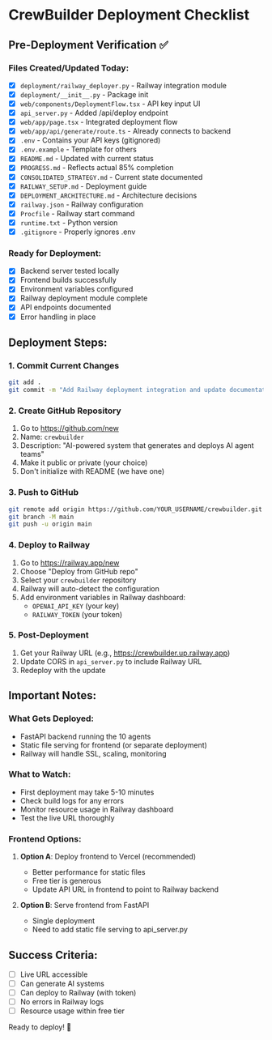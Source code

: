 # CrewBuilder Deployment Checklist

## Pre-Deployment Verification ✅

### Files Created/Updated Today:
- [x] `deployment/railway_deployer.py` - Railway integration module
- [x] `deployment/__init__.py` - Package init
- [x] `web/components/DeploymentFlow.tsx` - API key input UI
- [x] `api_server.py` - Added /api/deploy endpoint
- [x] `web/app/page.tsx` - Integrated deployment flow
- [x] `web/app/api/generate/route.ts` - Already connects to backend
- [x] `.env` - Contains your API keys (gitignored)
- [x] `.env.example` - Template for others
- [x] `README.md` - Updated with current status
- [x] `PROGRESS.md` - Reflects actual 85% completion
- [x] `CONSOLIDATED_STRATEGY.md` - Current state documented
- [x] `RAILWAY_SETUP.md` - Deployment guide
- [x] `DEPLOYMENT_ARCHITECTURE.md` - Architecture decisions
- [x] `railway.json` - Railway configuration
- [x] `Procfile` - Railway start command
- [x] `runtime.txt` - Python version
- [x] `.gitignore` - Properly ignores .env

### Ready for Deployment:
- [x] Backend server tested locally
- [x] Frontend builds successfully  
- [x] Environment variables configured
- [x] Railway deployment module complete
- [x] API endpoints documented
- [x] Error handling in place

## Deployment Steps:

### 1. Commit Current Changes
```bash
git add .
git commit -m "Add Railway deployment integration and update documentation"
```

### 2. Create GitHub Repository
1. Go to https://github.com/new
2. Name: `crewbuilder`
3. Description: "AI-powered system that generates and deploys AI agent teams"
4. Make it public or private (your choice)
5. Don't initialize with README (we have one)

### 3. Push to GitHub
```bash
git remote add origin https://github.com/YOUR_USERNAME/crewbuilder.git
git branch -M main
git push -u origin main
```

### 4. Deploy to Railway
1. Go to https://railway.app/new
2. Choose "Deploy from GitHub repo"
3. Select your `crewbuilder` repository
4. Railway will auto-detect the configuration
5. Add environment variables in Railway dashboard:
   - `OPENAI_API_KEY` (your key)
   - `RAILWAY_TOKEN` (your token)

### 5. Post-Deployment
1. Get your Railway URL (e.g., https://crewbuilder.up.railway.app)
2. Update CORS in `api_server.py` to include Railway URL
3. Redeploy with the update

## Important Notes:

### What Gets Deployed:
- FastAPI backend running the 10 agents
- Static file serving for frontend (or separate deployment)
- Railway will handle SSL, scaling, monitoring

### What to Watch:
- First deployment may take 5-10 minutes
- Check build logs for any errors
- Monitor resource usage in Railway dashboard
- Test the live URL thoroughly

### Frontend Options:
1. **Option A**: Deploy frontend to Vercel (recommended)
   - Better performance for static files
   - Free tier is generous
   - Update API URL in frontend to point to Railway backend

2. **Option B**: Serve frontend from FastAPI
   - Single deployment
   - Need to add static file serving to api_server.py

## Success Criteria:
- [ ] Live URL accessible
- [ ] Can generate AI systems
- [ ] Can deploy to Railway (with token)
- [ ] No errors in Railway logs
- [ ] Resource usage within free tier

Ready to deploy! 🚀